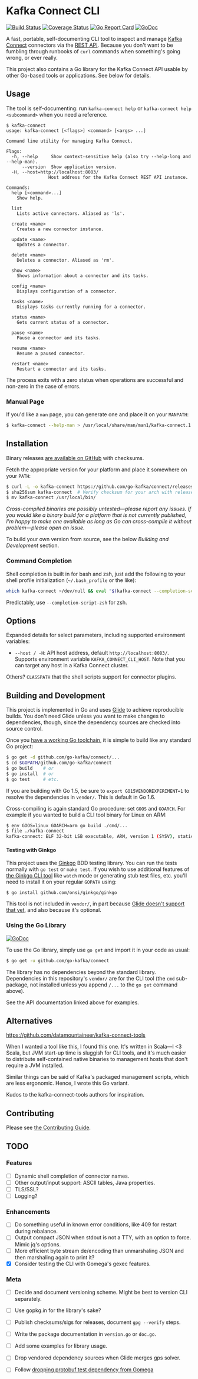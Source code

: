 Kafka Connect CLI
=================

[![Build Status][travis-badge]][build status]
[![Coverage Status][coverage-badge]][coverage status]
[![Go Report Card][go-report-badge]][go report card]
[![GoDoc][godoc-badge]][godoc]

A fast, portable, self-documenting CLI tool to inspect and manage [Kafka
Connect] connectors via the [REST API]. Because you don't want to be fumbling
through runbooks of `curl` commands when something's going wrong, or ever
really.

This project also contains a Go library for the Kafka Connect API usable by
other Go-based tools or applications. See below for details.

Usage
-----

The tool is self-documenting: run `kafka-connect help` or `kafka-connect help
<subcommand>` when you need a reference.

    $ kafka-connect
    usage: kafka-connect [<flags>] <command> [<args> ...]

    Command line utility for managing Kafka Connect.

    Flags:
      -h, --help     Show context-sensitive help (also try --help-long and --help-man).
          --version  Show application version.
      -H, --host=http://localhost:8083/
                    Host address for the Kafka Connect REST API instance.

    Commands:
      help [<command>...]
        Show help.

      list
        Lists active connectors. Aliased as 'ls'.

      create <name>
        Creates a new connector instance.

      update <name>
        Updates a connector.

      delete <name>
        Deletes a connector. Aliased as 'rm'.

      show <name>
        Shows information about a connector and its tasks.

      config <name>
        Displays configuration of a connector.

      tasks <name>
        Displays tasks currently running for a connector.

      status <name>
        Gets current status of a connector.

      pause <name>
        Pause a connector and its tasks.

      resume <name>
        Resume a paused connector.

      restart <name>
        Restart a connector and its tasks.

The process exits with a zero status when operations are successful and
non-zero in the case of errors.

### Manual Page ###

If you'd like a `man` page, you can generate one and place it on your
`MANPATH`:

```sh
$ kafka-connect --help-man > /usr/local/share/man/man1/kafka-connect.1
```

Installation
------------

Binary releases [are available on GitHub][releases] with checksums.

Fetch the appropriate version for your platform and place it somewhere on your
`PATH`:

```sh
$ curl -L -o kafka-connect https://github.com/go-kafka/connect/releases/download/0.9/kafka-connect-0.9-linux-amd64
$ sha256sum kafka-connect  # Verify checksum for your arch with releases page
$ mv kafka-connect /usr/local/bin/
```

*Cross-compiled binaries are possibly untested—please report any issues. If you
would like a binary build for a platform that is not currently published, I'm
happy to make one available as long as Go can cross-compile it without
problem—please open an issue.*

To build your own version from source, see the below *Building and Development*
section.

### Command Completion ###

Shell completion is built in for bash and zsh, just add the following to your
shell profile initialization (`~/.bash_profile` or the like):

```sh
which kafka-connect >/dev/null && eval "$(kafka-connect --completion-script-bash)"
```

Predictably, use `--completion-script-zsh` for zsh.

Options
-------

Expanded details for select parameters, including supported environment
variables:

- `--host / -H`: API host address, default `http://localhost:8083/`. Supports
  environment variable `KAFKA_CONNECT_CLI_HOST`. Note that you can target any
  host in a Kafka Connect cluster.

Others? `CLASSPATH` that the shell scripts support for connector plugins.

Building and Development
------------------------

This project is implemented in Go and uses [Glide] to achieve reproducible
builds. You don't need Glide unless you want to make changes to dependencies,
though, since the dependency sources are checked into source control.

Once you [have a working Go toolchain][write go], it is simple to build like
any standard Go project:

```sh
$ go get -d github.com/go-kafka/connect/...
$ cd $GOPATH/github.com/go-kafka/connect
$ go build    # or
$ go install  # or
$ go test     # etc.
```

If you are building with Go 1.5, be sure to `export GO15VENDOREXPERIMENT=1` to
resolve the dependencies in `vendor/`. This is default in Go 1.6.

Cross-compiling is again standard Go procedure: set `GOOS` and `GOARCH`. For
example if you wanted to build a CLI tool binary for Linux on ARM:

```sh
$ env GOOS=linux GOARCH=arm go build ./cmd/...
$ file ./kafka-connect
kafka-connect: ELF 32-bit LSB executable, ARM, version 1 (SYSV), statically linked, not stripped
```

#### Testing with Ginkgo ####

This project uses the [Ginkgo] BDD testing library. You can run the tests
normally with `go test` or `make test`. If you wish to use additional features
of [the Ginkgo CLI tool][ginkgo cli] like `watch` mode or generating stub test
files, etc. you'll need to install it on your regular `GOPATH` using:

    $ go install github.com/onsi/ginkgo/ginkgo

This tool is not included in `vendor/`, in part because [Glide doesn't support
that yet][glide execs], and also because it's optional.

### Using the Go Library ###

[![GoDoc][godoc-badge]][godoc]

To use the Go library, simply use `go get` and import it in your code as usual:

```sh
$ go get -u github.com/go-kafka/connect
```

The library has no dependencies beyond the standard library. Dependencies in
this repository's `vendor/` are for the CLI tool (the `cmd` sub-package, not
installed unless you append `/...` to the `go get` command above).

See the API documentation linked above for examples.

Alternatives
------------

<https://github.com/datamountaineer/kafka-connect-tools>

When I wanted a tool like this, I found this one. It's written in Scala—I <3
Scala, but JVM start-up time is sluggish for CLI tools, and it's much easier to
distribute self-contained native binaries to management hosts that don't
require a JVM installed.

Similar things can be said of Kafka's packaged management scripts, which are
less ergonomic. Hence, I wrote this Go variant.

Kudos to the kafka-connect-tools authors for inspiration.

Contributing
------------

Please see [the Contributing Guide](CONTRIBUTING.md).

TODO
----

### Features ###

- [ ] Dynamic shell completion of connector names.
- [ ] Other output/input support: ASCII tables, Java properties.
- [ ] TLS/SSL?
- [ ] Logging?

### Enhancements ###

- [ ] Do something useful in known error conditions, like 409 for restart
  during rebalance.
- [ ] Output compact JSON when stdout is not a TTY, with an option to force.
  Mimic jq's options.
- [ ] More efficient byte stream de/encoding than unmarshaling JSON and then
  marshaling again to print it?
- [x] Consider testing the CLI with Gomega's gexec features.

### Meta ###

- [ ] Decide and document versioning scheme. Might be best to version CLI
  separately.
- [ ] Use gopkg.in for the library's sake?
- [ ] Publish checksums/sigs for releases, document `gpg --verify` steps.
- [ ] Write the package documentation in `version.go` or `doc.go`.
- [ ] Add some examples for library usage.
- [ ] Drop vendored dependency sources when Glide merges gps solver.
- [ ] Follow [dropping protobuf test dependency from
  Gomega](https://github.com/onsi/gomega/issues/123)


[Kafka Connect]: http://docs.confluent.io/current/connect/intro.html
[REST API]: http://docs.confluent.io/current/connect/userguide.html#rest-interface
[releases]: https://github.com/go-kafka/connect/releases
[Glide]: https://glide.sh/
[write go]: https://golang.org/doc/install
[Ginkgo]: https://onsi.github.io/ginkgo/
[ginkgo cli]: https://onsi.github.io/ginkgo/#the-ginkgo-cli
[glide execs]: https://github.com/Masterminds/glide/pull/331

[travis-badge]:https://travis-ci.org/go-kafka/connect.svg?branch=master
[build status]: https://travis-ci.org/go-kafka/connect
[coverage-badge]: https://codecov.io/gh/go-kafka/connect/branch/master/graph/badge.svg
[coverage status]: https://codecov.io/gh/go-kafka/connect
[go-report-badge]: https://goreportcard.com/badge/github.com/go-kafka/connect
[go report card]: https://goreportcard.com/report/github.com/go-kafka/connect
[godoc-badge]: http://img.shields.io/badge/godoc-reference-blue.svg?style=flat
[godoc]: https://godoc.org/github.com/go-kafka/connect

<!-- vim:set expandtab shiftwidth=2 textwidth=79: -->
